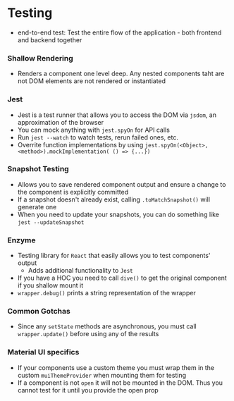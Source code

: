 # Testing

- end-to-end test: Test the entire flow of the application - both frontend and backend together

### Shallow Rendering

- Renders a component one level deep. Any nested components taht are not DOM elements are not rendered or instantiated

### Jest

- Jest is a test runner that allows you to access the DOM via `jsdom`, an approximation of the browser
- You can mock anything with `jest.spyOn` for API calls
- Run `jest --watch` to watch tests, rerun failed ones, etc. 
- Overrite function implementations by using `jest.spyOn(<Object>, <method>).mockImplementation( () => {...})`

### Snapshot Testing

- Allows you to save rendered component output and ensure a change to the component is explicitly committed
- If a snapshot doesn't already exist, calling `.toMatchSnapshot()` will generate one
- When you need to update your snapshots, you can do something like `jest --updateSnapshot`

### Enzyme 

- Testing library for `React` that easily allows you to test components' output
    - Adds additional functionality to `Jest`
- If you have a HOC you need to call `dive()` to get the original component if you shallow mount it
- `wrapper.debug()` prints a string representation of the wrapper


### Common Gotchas

- Since any `setState` methods are asynchronous, you must call `wrapper.update()` before using any of the results


### Material UI specifics

- If your components use a custom theme you must wrap them in the custom `muiThemeProvider` when mounting them for testing
- If a component is not `open` it will not be mounted in the DOM. Thus you cannot test for it until you provide the open prop